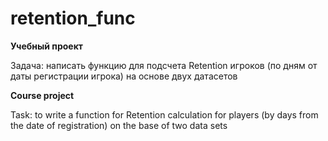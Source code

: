 # retention_func


**Учебный проект**

Задача: написать функцию для подсчета Retention игроков (по дням от даты регистрации игрока) на основе двух датасетов


**Course project**

Task: to write a function for Retention calculation for players (by days from the date of registration) on the base of two data sets
